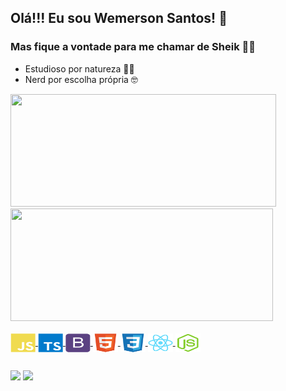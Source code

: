 ## Olá!!! Eu sou Wemerson Santos! 🖖
### Mas fique a vontade para me chamar de Sheik 👳‍♂️

- Estudioso por natureza 👨‍🎓
- Nerd por escolha própria 🤓

<div style="display: inline_block">
  <a href="https://github.com/wemersonsantos">
  <img height="180rem" width="425rem" src="https://github-readme-stats.vercel.app/api?username=wemersonsantos&show_icons=true&theme=dark&include_all_commits=true&count_private=true"/>
  <img height="180rem" width="420rem" src="https://github-readme-stats.vercel.app/api/top-langs/?username=wemersonsantos&layout=compact&langs_count=7&theme=dark"/>
</div>
  
<div style="display: inline_block"><br>  
  <img align="center" alt="Sheik-Js" height="30" width="40" src="https://raw.githubusercontent.com/devicons/devicon/master/icons/javascript/javascript-plain.svg">
  <img align="center" alt="Sheik-Ts" height="30" width="40" src="https://raw.githubusercontent.com/devicons/devicon/master/icons/typescript/typescript-plain.svg">
  <img align="center" alt="Sheik-Bootstrap" height="30" width="40" src="https://raw.githubusercontent.com/devicons/devicon/master/icons/bootstrap/bootstrap-plain.svg">
  <img align="center" alt="Sheik-HTML" height="30" width="40" src="https://raw.githubusercontent.com/devicons/devicon/master/icons/html5/html5-original.svg"> 
  <img align="center" alt="Sheik-CSS" height="30" width="40" src="https://raw.githubusercontent.com/devicons/devicon/master/icons/css3/css3-original.svg">
  <img align="center" alt="Sheik-React" height="30" width="40" src="https://raw.githubusercontent.com/devicons/devicon/master/icons/react/react-original.svg">
  <img align="center" alt="Sheik-Node" height="30" width="40" src="https://raw.githubusercontent.com/devicons/devicon/master/icons/nodejs/nodejs-original.svg"> 
</div>
  
 ##
  
<div>
  <a href = "wemersonsantoseng@gmail.com"><img src="https://img.shields.io/badge/-Gmail-%23333?style=for-the-badge&logo=gmail&logoColor=white" target="_blank"></a>
  <a href="https://www.linkedin.com/in/jose-wêmerson-santos" target="_blank"><img src="https://img.shields.io/badge/-LinkedIn-%230077B5?style=for-the-badge&logo=linkedin&logoColor=white" target="_blank"></a> 
</div> 
